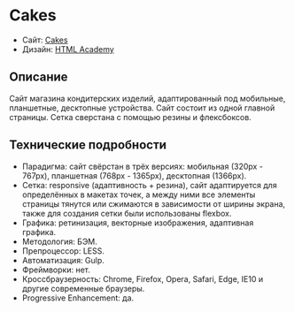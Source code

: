 # Cakes

* Сайт: [Cakes](https://rhm5.github.io/Cakes/)
* Дизайн: [HTML Academy](https://htmlacademy.ru/)


## Описание

Сайт магазина кондитерских изделий, адаптированный под мобильные, планшетные, десктопные устройства. Сайт состоит из одной главной страницы. Сетка сверстана с помощью резины и флексбоксов.

## Технические подробности

* Парадигма: сайт свёрстан в трёх версиях: мобильная (320px - 767px), планшетная (768px - 1365px), десктопная (1366px).
* Сетка: responsive (адаптивность + резина), сайт адаптируется для определённых в макетах точек, а между ними все элементы страницы тянутся или сжимаются в зависимости от ширины экрана, также для создания сетки были использованы flexbox.
* Графика: ретинизация, векторные изображения, адаптивная графика.
* Методология: БЭМ.
* Препроцессор: LESS.
* Автоматизация: Gulp.
* Фреймворки: нет.
* Кроссбраузерность: Chrome, Firefox, Opera, Safari, Edge, IE10 и другие современные браузеры.
* Progressive Enhancement: да.
